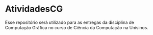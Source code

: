 # AtividadesCG

Esse repositório será utilizado para as entregas da disciplina de Computação Gráfica no curso de Ciência da Computação na Unisinos.